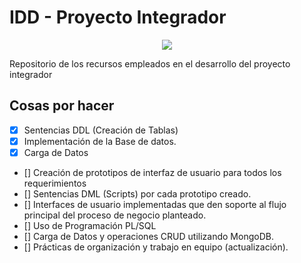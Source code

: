 # IDD - Proyecto Integrador
<p align="center">
  <img src="https://www.ulima.edu.pe/sites/default/files/styles/600x300/public/news/img/escudo_600x300-01_1.jpg?itok=0_61sHmS"/>
</p>
Repositorio de los recursos empleados en el desarrollo del proyecto integrador <br>

Cosas por hacer
---
- [x] Sentencias DDL (Creación de Tablas)
- [x] Implementación de la Base de datos.
- [x] Carga de Datos
- [] Creación de prototipos de interfaz de usuario para todos los requerimientos
- [] Sentencias DML (Scripts) por cada prototipo creado.
- [] Interfaces de usuario implementadas que den soporte al flujo principal del proceso de negocio planteado.
- [] Uso de Programación PL/SQL
- [] Carga de Datos y operaciones CRUD utilizando MongoDB.
- [] Prácticas de organización y trabajo en equipo (actualización).   
